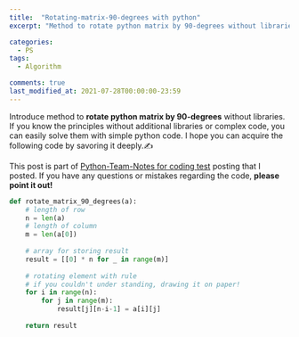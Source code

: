 ```yaml
---
title:  "Rotating-matrix-90-degrees with python"
excerpt: "Method to rotate python matrix by 90-degrees without libraries"

categories:
  - PS
tags:
  - Algorithm

comments: true
last_modified_at: 2021-07-28T00:00:00-23:59
---
```


Introduce method to **rotate python matrix by 90-degrees** without libraries. If you know the principles without additional libraries or complex code, you can easily solve them with simple python code. I hope you can acquire the following code by savoring it deeply.✍️

This post is part of [Python-Team-Notes for coding test]() posting that I posted. If you have any questions or mistakes regarding the code, **please point it out!**



```python
def rotate_matrix_90_degrees(a):
    # length of row
    n = len(a)
    # length of column
    m = len(a[0])
		
    # array for storing result
    result = [[0] * n for _ in range(m)]
		
    # rotating element with rule
    # if you couldn't under standing, drawing it on paper!
    for i in range(n):
        for j in range(m):
            result[j][n-i-1] = a[i][j]
		
    return result
```
